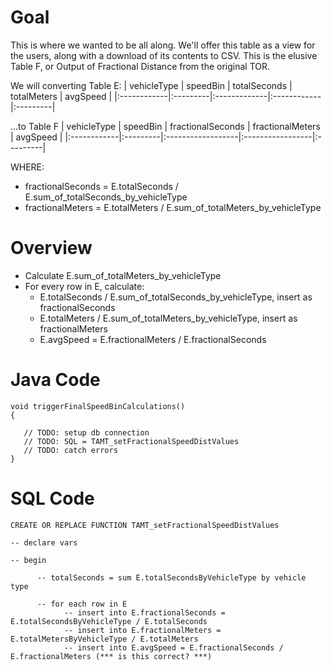 # Goal #

This is where we wanted to be all along. We'll offer this table as a view for the users, along with a download of its contents to CSV. This is the elusive Table F, or Output of Fractional Distance from the original TOR.

We will converting Table E:
| vehicleType | speedBin | totalSeconds | totalMeters | avgSpeed |
|:------------|:---------|:-------------|:------------|:---------|

...to Table F
| vehicleType | speedBin | fractionalSeconds | fractionalMeters | avgSpeed |
|:------------|:---------|:------------------|:-----------------|:---------|

WHERE:
  * fractionalSeconds = E.totalSeconds / E.sum\_of\_totalSeconds\_by\_vehicleType
  * fractionalMeters = E.totalMeters / E.sum\_of\_totalMeters\_by\_vehicleType

# Overview #

  * Calculate E.sum\_of\_totalMeters\_by\_vehicleType
  * For every row in E, calculate:
    * E.totalSeconds / E.sum\_of\_totalSeconds\_by\_vehicleType, insert as fractionalSeconds
    * E.totalMeters / E.sum\_of\_totalMeters\_by\_vehicleType, insert as fractionalMeters
    * E.avgSpeed = E.fractionalMeters / E.fractionalSeconds

# Java Code #

```
void triggerFinalSpeedBinCalculations()
{

   // TODO: setup db connection
   // TODO: SQL = TAMT_setFractionalSpeedDistValues
   // TODO: catch errors
}

```

# SQL Code #

```
CREATE OR REPLACE FUNCTION TAMT_setFractionalSpeedDistValues

-- declare vars

-- begin

      -- totalSeconds = sum E.totalSecondsByVehicleType by vehicle type

      -- for each row in E
            -- insert into E.fractionalSeconds = E.totalSecondsByVehicleType / E.totalSeconds
            -- insert into E.fractionalMeters = E.totalMetersByVehicleType / E.totalMeters
            -- insert into E.avgSpeed = E.fractionalSeconds / E.fractionalMeters (*** is this correct? ***)

```